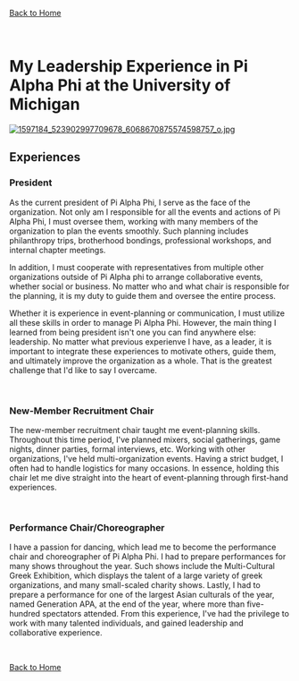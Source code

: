 [Back to Home](https://forhago.github.io/brianye.github.io/)

<br>

# My Leadership Experience in Pi Alpha Phi at the University of Michigan

[![1597184_523902997709678_6068670875574598757_o.jpg](https://s23.postimg.org/m38fsv5ej/1597184_523902997709678_6068670875574598757_o.jpg)](https://postimg.org/image/h4kxec1lj/)

## Experiences

### President

As the current president of Pi Alpha Phi, I serve as the face of the organization. Not only am I responsible for all the events and actions of Pi Alpha Phi, I must oversee them, working with many members of the organization to plan the events smoothly. Such planning includes philanthropy trips, brotherhood bondings, professional workshops, and internal chapter meetings. 

In addition, I must cooperate with representatives from multiple other organizations outside of Pi Alpha phi to arrange collaborative events, whether social or business. No matter who and what chair is responsible for the planning, it is my duty to guide them and oversee the entire process.

Whether it is experience in event-planning or communication, I must utilize all these skills in order to manage Pi Alpha Phi. However, the main thing I learned from being president isn't one you can find anywhere else: leadership. No matter what previous experienve I have, as a leader, it is important to integrate these experiences to motivate others, guide them, and ultimately improve the organization as a whole. That is the greatest challenge that I'd like to say I overcame.

<br>

### New-Member Recruitment Chair

The new-member recruitment chair taught me event-planning skills. Throughout this time period, I've planned mixers, social gatherings, game nights, dinner parties, formal interviews, etc. Working with other organizations, I've held multi-organization events. Having a strict budget, I often had to handle logistics for many occasions. In essence, holding this chair let me dive straight into the heart of event-planning through first-hand experiences.

<br>

### Performance Chair/Choreographer

I have a passion for dancing, which lead me to become the performance chair and choreographer of Pi Alpha Phi. I had to prepare performances for many shows throughout the year. Such shows include the Multi-Cultural Greek Exhibition, which displays the talent of a large variety of greek organizations, and many small-scaled charity shows. Lastly, I had to prepare a performance for one of the largest Asian culturals of the year, named Generation APA, at the end of the year, where more than five-hundred spectators attended. From this experience, I've had the privilege to work with many talented individuals, and gained leadership and collaborative experience.

<br>

[Back to Home](https://forhago.github.io/brianye.github.io/)